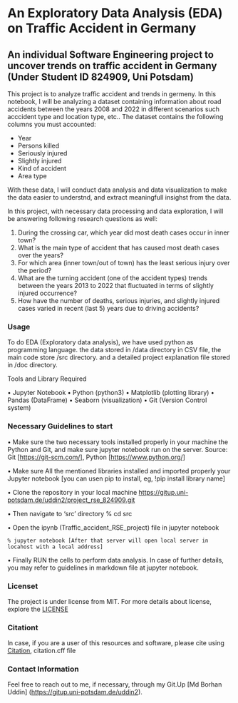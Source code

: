 # An Exploratory Data Analysis (EDA) on Traffic Accident in Germany
## An individual Software Engineering project to uncover trends on traffic accident in Germany (Under Student ID 824909, Uni Potsdam)

This project is to analyze traffic accident and trends in germeny. In this notebook, I will be analyzing a dataset containing information about road accidents between the years 2008 and 2022 in different scenarios such acccident type and location type, etc.. The dataset contains the following columns you must accounted:
    
  - Year                
  - Persons killed      
  - Seriously injured   
  - Slightly injured    
  - Kind of accident    
  - Area type           

With these data, I will conduct data analysis and data visualization to make the data easier to understnd, 
and extract meaningfull insighst from the data.

In this project, with necessary data processing and data exploration, I will be answering following research questions as well:

1. During the crossing car, which year did most death cases occur in inner town?
2. What is the main type of accident that has caused most death cases over the years?
3. For which area (inner town/out of town) has the least serious injury over the period?
4. What are the turning accident (one of the accident types) trends between the years 2013 to 2022 that fluctuated in terms of slightly injured occurrence?
5. How have the number of deaths, serious injuries, and slightly injured cases varied in recent (last 5) years due to driving accidents?


### Usage ######

To do EDA (Exploratory data analysis), we have used python as programming language. the data stored in /data directory in CSV file, the main code store /src directory. and a detailed project explanation file stored in /doc directory.

Tools and Library Required

•	Jupyter Notebook
•	Python (python3)
•	Matplotlib (plotting library)
•	Pandas (DataFrame)
•	Seaborn (visualization)
•	Git (Version Control system)

### Necessary Guidelines to start ###

•	Make sure the two necessary tools installed properly in your machine the Python and Git, and make sure jupyter notebook run on the server.
    Source: Git [https://git-scm.com/], Python [https://www.python.org/]

•	Make sure All the mentioned libraries installed and imported  properly your Jupyter notebook
    [you can usen pip to install, eg, !pip install library name]

•	Clone the repository in your local machine
    https://gitup.uni-potsdam.de/uddin2/project_rse_824909.git

•	Then navigate to ‘src’ directory 
    % cd src  

•	Open the ipynb (Traffic_accident_RSE_project) file in jupyter notebook

	% jupyter notebook [After that server will open local server in locahost with a local address]

•	Finally RUN the cells to perform data analysis. In case of further details, you may refer to guidelines in markdown    file at jupyter notebook.

### Licenset ###
The project is under license from MIT. For more details about license, explore the [LICENSE](https://gitup.uni-potsdam.de/uddin2/project_rse_824909/-/blob/main/LICENSE?ref_type=heads)

### Citationt ###

In case, if you are a user of this resources and software, please cite using [Citation](https://gitup.uni-potsdam.de/uddin2/project_rse_824909/-/blob/main/CITATION.cff?ref_type=heads), citation.cff file

### Contact Information ###
Feel free to reach out to me, if necessary, through my Git.Up [Md Borhan Uddin] (https://gitup.uni-potsdam.de/uddin2).
